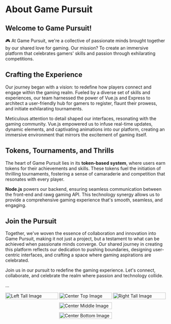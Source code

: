 # About Game Pursuit

## Welcome to Game Pursuit!

🎮 At Game Pursuit, we're a collective of passionate minds brought together by our shared love for gaming. Our mission? To create an immersive platform that celebrates gamers' skills and passion through exhilarating competitions.

## **Crafting the Experience**

Our journey began with a vision: to redefine how players connect and engage within the gaming realm. Fueled by a diverse set of skills and experiences, our team harnessed the power of Vue.js and Express to architect a user-friendly hub for gamers to register, flaunt their prowess, and initiate exhilarating tournaments.

Meticulous attention to detail shaped our interfaces, resonating with the gaming community. Vue.js empowered us to infuse real-time updates, dynamic elements, and captivating animations into our platform, creating an immersive environment that mirrors the excitement of gaming itself.

## **Tokens, Tournaments, and Thrills**

The heart of Game Pursuit lies in its **token-based system**, where users earn tokens for their achievements and skills. These tokens fuel the initiation of thrilling tournaments, fostering a sense of camaraderie and competition that resonates with every player.

**Node.js** powers our backend, ensuring seamless communication between the front-end and rawg gaming API. This technology synergy allows us to provide a comprehensive gaming experience that's smooth, seamless, and engaging.

## **Join the Pursuit**

Together, we've woven the essence of collaboration and innovation into Game Pursuit, making it not just a project, but a testament to what can be achieved when passionate minds converge. Our shared journey in creating this platform reflects our dedication to pushing boundaries, designing user-centric interfaces, and crafting a space where gaming aspirations are celebrated.

Join us in our pursuit to redefine the gaming experience. Let's connect, collaborate, and celebrate the realm where passion and technology collide.

...


<div style="display: flex; justify-content: space-between; align-items: flex-start;">
  <div style="display: flex; flex-direction: column; align-items: center; width: 33%;">
    <img src="https://i.ibb.co/Kh5TvnY/Game-Pursuit-Image-4.jpg" alt="Left Tall Image" style="width: 100%; height: auto; margin-bottom: 10px;">
  </div>
  
  <div style="display: flex; flex-direction: column; align-items: center; width: 33%;">
    <img src="https://i.ibb.co/pZrHWNY/Game-Pursuit-Image-5.jpg" alt="Center Top Image" style="width: 100%; height: auto; margin-bottom: 10px;">
    <img src="https://i.ibb.co/hs5g6PB/Game-Pursuit-Image-2.jpg" alt="Center Middle Image" style="width: 100%; height: auto; margin-bottom: 10px;">
    <img src="https://i.ibb.co/LR10pNJ/Game-Pursuit-Image-3.jpg" alt="Center Bottom Image" style="width: 100%; height: auto; margin-bottom: 10px;">
  </div>
  
  <div style="display: flex; flex-direction: column; align-items: center; width: 33%;">
    <img src="https://i.ibb.co/T8gDzxJ/Game-Pursuit-Image.jpg" alt="Right Tall Image" style="width: 100%; height: auto;">
  </div>
</div>
